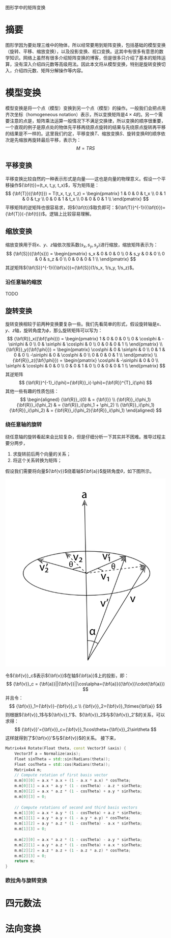 图形学中的矩阵变换
# 摘要
图形学因为要处理三维中的物体，所以经常要用到矩阵变换，包括基础的模型变换（旋转、平移、缩放变换），以及投影变换、视口变换。这其中有很多有意思的数学知识。网络上虽然有很多介绍矩阵变换的博客，但是很多只介绍了基本的矩阵运算，没有深入介绍四元数等高级用法。因此本文将从模型变换，特别是旋转变换切入，介绍四元数、矩阵分解操作等内容。
# 模型变换
模型变换是将一个点（模型）变换到另一个点（模型）的操作。一般我们会把点用齐次坐标（homogeneous notation）表示，所以变换矩阵是$4\times4$的。另一个需要注意的点是，矩阵乘法运算一般情况下不满足交换律，所以变换的顺序很重要，一个直观的例子是原点处的物体先平移再绕原点旋转的结果与先绕原点旋转再平移的结果是不一样的。这里我们约定，平移变换$T$、缩放变换$S$、旋转变换$R$的顺序依次是先缩放再旋转最后平移，表示为：
$$
M=TRS
$$
## 平移变换
平移变换比较自然的一种表示形式是向量——这也是向量的物理意义。假设一个平移操作${\bf{t}}=(t_x, t_y, t_x)$，写为矩阵是：
$$
{\bf{T}}({\bf{t}}) = T(t_x, t_y, t_z) = 
\begin{pmatrix}
    1 & 0 & 0 & t_x \\
    0 & 1 & 0 & t_y \\
    0 & 0 & 1 & t_x \\
    0 & 0 & 0 & 1 \\
\end{pmatrix}
$$
平移矩阵的逆矩阵也很容易求，将${\bf{t}}$取负即可：${\bf{T}}^{-1}({\bf{t}})={\bf{T}}(-{\bf{t}})$。逻辑上比较容易理解。
## 缩放变换
缩放变换用于将$x$、$y$、$z$轴依次按系数$(s_x, s_y, s_y)$进行缩放，缩放矩阵表示为：
$$
{\bf{S}}({\bf{s}}) =
\begin{pmatrix}
    s_x & 0 & 0 & 0 \\
    0 & s_y & 0 & 0 \\
    0 & 0 & s_z & 0 \\
    0 & 0 & 0 & 1 \\
\end{pmatrix}
$$
其逆矩阵${\bf{S}}^{-1}({\bf{s}})={\bf{S}}(1/s_x, 1/s_y, 1/s_z)$。
### 沿任意轴的缩放
TODO
## 旋转变换
旋转变换相较于前两种变换要复杂一些。我们先看简单的形式，假设旋转轴是$x$、$y$、$z$轴，旋转角度为$\phi$，那么旋转矩阵可以写为：
$$
{\bf{R}}_x({\bf{\phi}}) =
\begin{pmatrix}
    1 & 0 & 0 & 0 \\
    0 & \cos\phi & -\sin\phi & 0 \\
    0 & \sin\phi & \cos\phi & 0 \\
    0 & 0 & 0 & 1 \\
\end{pmatrix} \\
{\bf{R}}_y({\bf{\phi}}) =
\begin{pmatrix}
    \cos\phi & 0 & \sin\phi & 0 \\
    0 & 1 & 0 & 0 \\
    -\sin\phi & 0 & \cos\phi & 0 \\
    0 & 0 & 0 & 1 \\
\end{pmatrix} \\
{\bf{R}}_z({\bf{\phi}}) =
\begin{pmatrix}
    \cos\phi & -\sin\phi & 0 & 0 \\
    \sin\phi & \cos\phi & 0 & 0 \\
    0 & 0 & 1 & 0 \\
    0 & 0 & 0 & 1 \\
\end{pmatrix}
$$
其逆矩阵
$$
{\bf{R}}^{-1}_i(\phi)={\bf{R}}_i(-\phi)={\bf{R}}^{T}_i(\phi)
$$
其他一些有趣的性质包括：
$$
\begin{aligned}
{\bf{R}}_i(0) & = {\bf{I}} \\
{\bf{R}}_i(\phi_1){\bf{R}}_i(\phi_2) & = {\bf{R}}_i(\phi_1 + \phi_2) \\
{\bf{R}}_i(\phi_1){\bf{R}}_i(\phi_2) & = {\bf{R}}_i(\phi_2){\bf{R}}_i(\phi_1)
\end{aligned}
$$
### 绕任意轴的旋转
绕任意轴的旋转看起来会比较复杂，但是仔细分析一下其实并不困难。推导过程主要分两步，

1. 求旋转前后两个向量的关系；
2. 将这个关系转换为矩阵；

假设我们需要将向量${\bf{v}}$绕着轴${\bf{a}}$旋转角度$\theta$，如下图所示。

![Rotate arbitrary axis](./images/Rotate_arbitrary_axis.png)

令${\bf{v}}_c$表示${\bf{v}}$在轴${\bf{a}}$上的投影，即：
$$
{\bf{v}}_c = {\bf{a}}||{\bf{v}}||\cos\alpha={\bf{a}}({\bf{v}}\cdot{\bf{a}})
$$
并且令：
$$
{\bf{v}}_1={\bf{v}}-{\bf{v}}_c \\ 
{\bf{v}}_2={\bf{v}}_1\times{\bf{a}}
$$
则根据${\bf{v}}_1$与${\bf{v}}_1'$、${\bf{v}}_2$与${\bf{v}}_2'$的关系，可以求得：
$$
{\bf{v}}'={\bf{v}}_c+{\bf{v}}_1\cos\theta+{\bf{v}}_2\sin\theta
$$
这样就得到了${\bf{v}}'$与${\bf{v}}$的关系。
接下来，

```C++
Matrix4x4 Rotate(Float theta, const Vector3f &axis) {
    Vector3f a = Normalize(axis);
    Float sinTheta = std::sin(Radians(theta));
    Float cosTheta = std::cos(Radians(theta));
    Matrix4x4 m;
    // Compute rotation of first basis vector
    m.m[0][0] = a.x * a.x + (1 - a.x * a.x) * cosTheta;
    m.m[0][1] = a.x * a.y * (1 - cosTheta) - a.z * sinTheta;
    m.m[0][2] = a.x * a.z * (1 - cosTheta) + a.y * sinTheta;
    m.m[0][3] = 0;

    // Compute rotations of second and third basis vectors
    m.m[1][0] = a.x * a.y * (1 - cosTheta) + a.z * sinTheta;
    m.m[1][1] = a.y * a.y + (1 - a.y * a.y) * cosTheta;
    m.m[1][2] = a.y * a.z * (1 - cosTheta) - a.x * sinTheta;
    m.m[1][3] = 0;

    m.m[2][0] = a.x * a.z * (1 - cosTheta) - a.y * sinTheta;
    m.m[2][1] = a.y * a.z * (1 - cosTheta) + a.x * sinTheta;
    m.m[2][2] = a.z * a.z + (1 - a.z * a.z) * cosTheta;
    m.m[2][3] = 0;
    return m;
}
```

### 欧拉角与旋转变换

# 四元数法

# 法向变换
